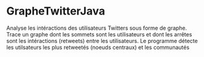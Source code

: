 # GrapheTwitterJava
 Analyse les intéractions des utilisateurs Twitters sous forme de graphe.
 Trace un graphe dont les sommets sont les utilisateurs et dont les arrêtes sont les intéractions (retweets) entre les utilisateurs.
 Le programme détecte les utilsateurs les plus retweetés (noeuds centraux) et les communautés
